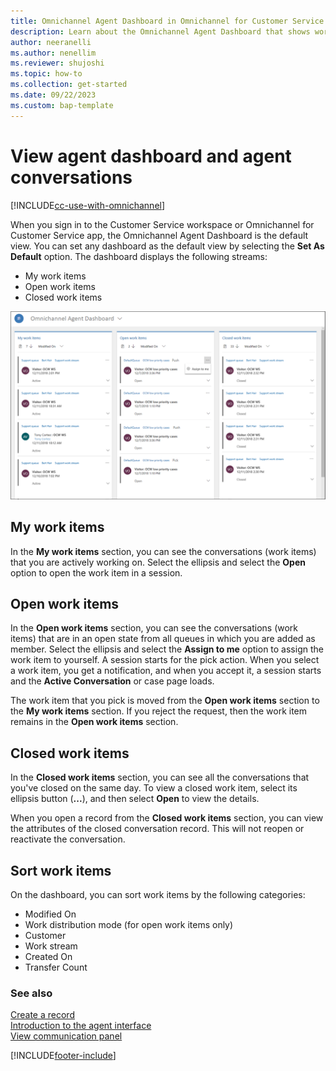 ```yaml
---
title: Omnichannel Agent Dashboard in Omnichannel for Customer Service
description: Learn about the Omnichannel Agent Dashboard that shows work items for agents who use the Customer Service workspace or Omnichannel for Customer Service app.
author: neeranelli
ms.author: nenellim
ms.reviewer: shujoshi
ms.topic: how-to
ms.collection: get-started
ms.date: 09/22/2023
ms.custom: bap-template
---
```


# View agent dashboard and agent conversations

[!INCLUDE[cc-use-with-omnichannel](../includes/cc-use-with-omnichannel.md)]

When you sign in to the Customer Service workspace or Omnichannel for Customer Service app, the Omnichannel Agent Dashboard is the default view. You can set any dashboard as the default view by selecting the **Set As Default** option. The dashboard displays the following streams:

- My work items
- Open work items
- Closed work items

 ![Agent dashboard of Omnichannel for Customer Service app.](media/oceh-oc-mydashboard.png "Screenshot of Agent dashboard in the Customer Service workspace app")

## My work items

In the **My work items** section, you can see the conversations (work items) that you are actively working on. Select the ellipsis and select the **Open** option to open the work item in a session.

## Open work items

In the **Open work items** section, you can see the conversations (work items) that are in an open state from all queues in which you are added as  member. Select the ellipsis and select the **Assign to me** option to assign the work item to yourself. A session starts for the pick action. When you select a work item, you get a notification, and when you accept it, a session starts and the **Active Conversation** or case page loads.

The work item that you pick is moved from the **Open work items** section to the **My work items** section. If you reject the request, then the work item remains in the **Open work items** section.

## Closed work items

In the **Closed work items** section, you can see all the conversations that you've closed on the same day. To view a closed work item, select its ellipsis button (**...**), and then select **Open** to view the details.

When you open a record from the **Closed work items** section, you can view the attributes of the closed conversation record. This will not reopen or reactivate the conversation.

## Sort work items

On the dashboard, you can sort work items by the following categories:

- Modified On
- Work distribution mode (for open work items only)
- Customer
- Work stream
- Created On
- Transfer Count

### See also

[Create a record](oc-create-record.md)  
[Introduction to the agent interface](oc-introduction-agent-interface.md)  
[View communication panel](oc-conversation-control.md)  



[!INCLUDE[footer-include](../includes/footer-banner.md)]
